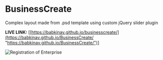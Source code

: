# BusinessCreate

Complex layout  made from .psd template using custom jQuery slider plugin

**LIVE LINK:** [[https://babkinav.github.io/businesscreate/](https://babkinav.github.io/BusinessCreate/ "https://babkinav.github.io/BusinessCreate/")]


![Registration of Enterprise](https://user-images.githubusercontent.com/47148325/104032624-76587e80-51df-11eb-9dc2-423df5b6f7f7.jpg)


